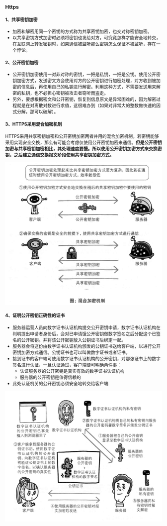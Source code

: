 ### Https

#### 1、共享密钥加密

+ 加密和解密用同一个密钥的方式称为共享密钥加密，也交对称密钥加密。
+ 以共享密钥方式加密时必须将密钥也发给对方，可究竟怎样才能安全地转交，在互联网上转发密钥时，如果通信被监听那么密钥怎么保证不被监听，存在一个悖论。

#### 2、公开密钥加密

+ 公开密钥加密使用一对非对称的密钥，一把是私钥，一把是公钥。使用公开密钥加密方式，发送密文方会使用对方的公开密钥进行加密处理，对方收到被加密的信息后，再使用自己的私钥进行解密。利用这种方式，不需要发送用来解密的私钥，也不必担心密钥被攻击者窃听而盗走。
+ 另外，要想根据密文和公开密钥，恢复到信息原文是异常困难的，因为解密过程就是在对离散对数进行求值，这很难办到（如果对非常大的整数做快速的因式分解，那可以破解）。
  
#### 3、HTTPS采用混合加密机制

HTTPS采用共享密钥加密和公开密钥加密两者并用的混合加密机制。若密钥能够采用实现安全交换，那么有可能会考虑仅使用公开密钥加密来通信。**但是公开密钥加密与共享密钥加密相比，其处理速度要慢。所以使用公开密钥加密方式来交换密钥，之后建立通信交换报文阶段使用共享密钥加密方式。**

![avatar](../../images/http/https.png)

#### 4、证明公开密钥正确性的证书

+ 服务器运营人员向数字证书认证机构提交公开密钥申请，数字证书认证机构在判明提出申请者身份后，会对已申请饿公开密钥做数字签名之后分配这个已签名的公开密钥。并将该公开密钥放入公钥证书后绑定一起。
+ 服务器会将这份由数字证书认证机构颁发的公钥证书送给客户端，以进行公开密钥加密方式通信。公钥证书也可以叫做数字证书或者证书。
+ 接到证书的客户端可使用数字证书认证机构的公开密钥，对那张证书上的数字签名进行认证，一旦认证通过，客户端便可明确两件事：
  + 认证服务器的公开密钥是真实有效的数字证书认证机构
  + 服务器的公开密钥是值得信赖的
+ 此处认证机关的公开密钥必须安全地转交给客户端

![avatar](../../images/http/https2.png)
